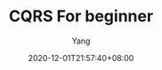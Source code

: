 ---
weight: 1
title: "CQRS For beginner"
date: 2020-12-01T21:57:40+08:00
lastmod: 2021-01-01T16:45:40+08:00
draft: false
author: "Yang"
authorLink: ""
description: "CQRS For beginner"
images: []
resources:
- name: "featured-image"
  src: "featured-image.png"
tags: ["cqrs", "design pattern"]
categories: ["design pattern"]
lightgallery: true
---